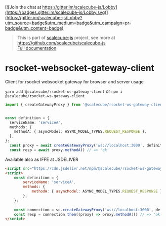 [![Join the chat at https://gitter.im/scalecube-js/Lobby](https://badges.gitter.im/scalecube-js/Lobby.svg)](https://gitter.im/scalecube-js/Lobby?utm_source=badge&utm_medium=badge&utm_campaign=pr-badge&utm_content=badge)

> This is part of [scalecube-js](https://github.com/scalecube/scalecube-js) project, see more at <https://github.com/scalecube/scalecube-js>  
> [Full documentation](http://scalecube.io/javascript-docs)

# rsocket-websocket-gateway-client

Client for rsocket websocket gateway for browser and server usage

`yarn add @scalecube/rsocket-ws-gateway-client` or `npm i @scalecube/rsocket-ws-gateway-client`


```typescript
import { createGatewayProxy } from '@scalecube/rsocket-ws-gateway-client';


const definition = {
  serviceName: 'serviceA',
  methods: {
    methodA: { asyncModel: ASYNC_MODEL_TYPES.REQUEST_RESPONSE },
  },
};
  const proxy = await createGatewayProxy('ws://localhost:3000', definition);
  const resp = await proxy.methodA() // => 'ok'
```

Available also as IFFE at JSDELIVER
```html
<script src="https://cdn.jsdelivr.net/npm/@scalecube/rsocket-ws-gateway-client@latest/dist/index.js"></script>
<script>
    const definition = {
        serviceName: 'serviceA',
        methods: {
            methodA: { asyncModel: ASYNC_MODEL_TYPES.REQUEST_RESPONSE },
        },
    };
    
    const connection = sc.createGatewayProxy('ws://localhost:3000', definition);
    const resp = connection.then((proxy) => proxy.methodA()) // => 'ok' 
</script>
```
